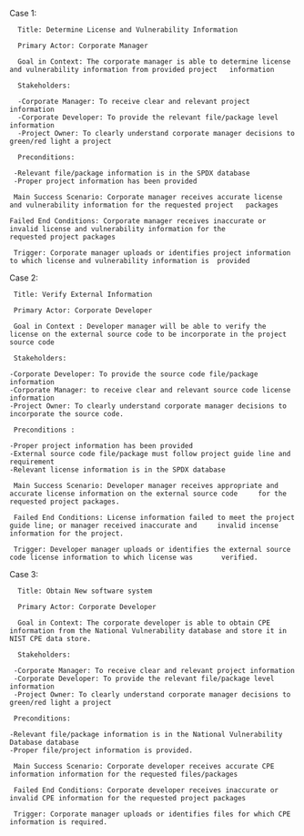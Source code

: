 Case 1:

      Title: Determine License and Vulnerability Information 

      Primary Actor: Corporate Manager

      Goal in Context: The corporate manager is able to determine license and vulnerability information from provided project   information

      Stakeholders:

      -Corporate Manager: To receive clear and relevant project information
      -Corporate Developer: To provide the relevant file/package level information 
      -Project Owner: To clearly understand corporate manager decisions to green/red light a project 
 
      Preconditions: 

     -Relevant file/package information is in the SPDX database
     -Proper project information has been provided
     
     Main Success Scenario: Corporate manager receives accurate license and vulnerability information for the requested project   packages
    
    Failed End Conditions: Corporate manager receives inaccurate or invalid license and vulnerability information for the
    requested project packages

     Trigger: Corporate manager uploads or identifies project information to which license and vulnerability information is  provided



Case 2:

     Title: Verify External Information

     Primary Actor: Corporate Developer

     Goal in Context : Developer manager will be able to verify the license on the external source code to be incorporate in the project source code

     Stakeholders:

    -Corporate Developer: To provide the source code file/package information
    -Corporate Manager: to receive clear and relevant source code license information
    -Project Owner: To clearly understand corporate manager decisions to incorporate the source code.

     Preconditions :

    -Proper project information has been provided
    -External source code file/package must follow project guide line and requirement
    -Relevant license information is in the SPDX database

     Main Success Scenario: Developer manager receives appropriate and accurate license information on the external source code     for the requested project packages.

     Failed End Conditions: License information failed to meet the project guide line; or manager received inaccurate and     invalid incense information for the project.

     Trigger: Developer manager uploads or identifies the external source code license information to which license was       verified.



Case 3:

      Title: Obtain New software system 

      Primary Actor: Corporate Developer

      Goal in Context: The corporate developer is able to obtain CPE information from the National Vulnerability database and store it in NIST CPE data store.

      Stakeholders:

     -Corporate Manager: To receive clear and relevant project information
     -Corporate Developer: To provide the relevant file/package level information 
     -Project Owner: To clearly understand corporate manager decisions to green/red light a project 
 
     Preconditions:

    -Relevant file/package information is in the National Vulnerability Database database
    -Proper file/project information is provided.  

     Main Success Scenario: Corporate developer receives accurate CPE information information for the requested files/packages

     Failed End Conditions: Corporate developer receives inaccurate or invalid CPE information for the requested project packages

     Trigger: Corporate manager uploads or identifies files for which CPE information is required.
